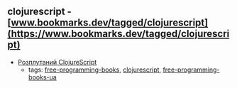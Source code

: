 clojurescript - [www.bookmarks.dev/tagged/clojurescript](https://www.bookmarks.dev/tagged/clojurescript)
---
* [Розплутаний ClojureScript](https://lambdabooks.github.io/clojurescript-unraveled)
    * tags: [free-programming-books](../tagged/free-programming-books.md), [clojurescript](../tagged/clojurescript.md), [free-programming-books-ua](../tagged/free-programming-books-ua.md)
